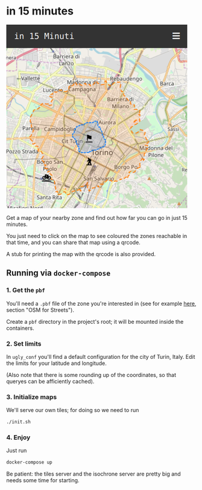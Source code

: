 # in 15 minutes

![](screen.png)

Get a map of your nearby zone and find out how far you can go in just 15
minutes.

You just need to click on the map to see coloured the zones reachable in that
time, and you can share that map using a qrcode.

A stub for printing the map with the qrcode is also provided.

## Running via `docker-compose`

### 1. Get the `pbf`

You'll need a `.pbf` file of the zone you're interested in (see for example
[here](http://docs.opentripplanner.org/en/latest/Basic-Tutorial/), section 
"OSM for Streets").

Create a `pbf` directory in the project's root; it will be mounted inside the
containers.

### 2. Set limits

In `ugly_conf` you'll find a default configuration for the city of Turin,
Italy. Edit the limits for your latitude and longitude.

(Also note that there is some rounding up of the coordinates, so that queryes
can be afficiently cached).

### 3. Initialize maps

We'll serve our own tiles; for doing so we need to run

```bash
./init.sh
```

### 4. Enjoy

Just run

```bash
docker-compose up
```

Be patient: the tiles server and the isochrone server are pretty big and needs
some time for starting.

